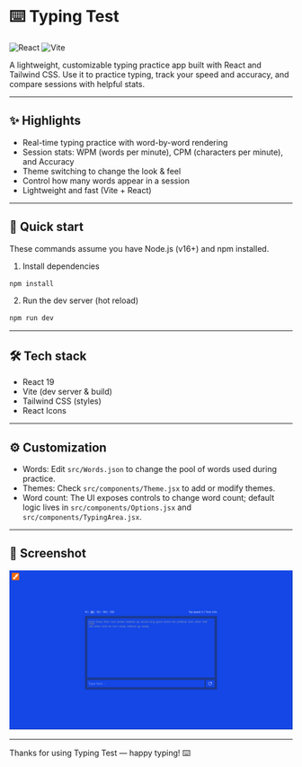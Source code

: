 <!-- Improved README for TypingTest -->

# ⌨️ Typing Test

![React](https://img.shields.io/badge/Frontend-ReactJS-61DBFB?logo=react&logoColor=white)
![Vite](https://img.shields.io/badge/Bundler-Vite-646CFF?logo=vite&logoColor=white)

A lightweight, customizable typing practice app built with React and Tailwind CSS. Use it to practice typing, track your speed and accuracy, and compare sessions with helpful stats.

---

## ✨ Highlights
- Real-time typing practice with word-by-word rendering
- Session stats: WPM (words per minute), CPM (characters per minute), and Accuracy
- Theme switching to change the look & feel
- Control how many words appear in a session
- Lightweight and fast (Vite + React)

---

## 🚀 Quick start

These commands assume you have Node.js (v16+) and npm installed.

1) Install dependencies

```bash
npm install
```

2) Run the dev server (hot reload)

```bash
npm run dev
```

---

## 🛠️ Tech stack

- React 19
- Vite (dev server & build)
- Tailwind CSS (styles)
- React Icons

---

## ⚙️ Customization

- Words: Edit `src/Words.json` to change the pool of words used during practice.
- Themes: Check `src/components/Theme.jsx` to add or modify themes.
- Word count: The UI exposes controls to change word count; default logic lives in `src/components/Options.jsx` and `src/components/TypingArea.jsx`.

---

## 📸 Screenshot

<img src="./public/Blue.png" alt="Typing preview" style="max-width:100%;height:auto;" />

---

Thanks for using Typing Test — happy typing! ⌨️